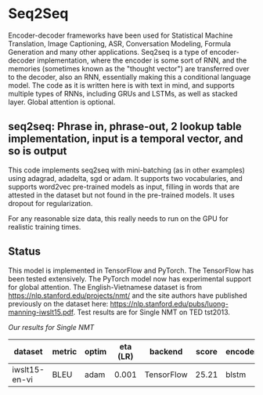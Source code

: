 # Seq2Seq

Encoder-decoder frameworks have been used for Statistical Machine Translation, Image Captioning, ASR, Conversation Modeling, Formula Generation and many other applications.  Seq2seq is a type of encoder-decoder implementation, where the encoder is some sort of RNN, and the memories (sometimes known as the "thought vector") are transferred over to the decoder, also an RNN, essentially making this a conditional language model.  The code as it is written here is with text in mind, and supports multiple types of RNNs, including GRUs and LSTMs, as well as stacked layer.  Global attention is optional.

## seq2seq: Phrase in, phrase-out, 2 lookup table implementation, input is a temporal vector, and so is output

This code implements seq2seq with mini-batching (as in other examples) using adagrad, adadelta, sgd or adam.  It supports two vocabularies, and supports word2vec pre-trained models as input, filling in words that are attested in the dataset but not found in the pre-trained models.  It uses dropout for regularization.

For any reasonable size data, this really needs to run on the GPU for realistic training times.

## Status

This model is implemented in TensorFlow and PyTorch.  The TensorFlow has been tested extensively.  The PyTorch model now has experimental support for global attention.  The English-Vietnamese dataset is from https://nlp.stanford.edu/projects/nmt/ and the site authors have published previously on the dataset here: https://nlp.stanford.edu/pubs/luong-manning-iwslt15.pdf. Test results are for Single NMT on TED tst2013.


*Our results for Single NMT*

| dataset        | metric | optim  | eta (LR) | backend    | score  | encoder | layers | dropout | hidden | embed | epochs |
| -------------- | ------ | ------ | -------- | ---------- | ------ | ------- | ------ | ------- | ------ | ----- | ------ |
| iwslt15-en-vi  |  BLEU  | adam   |  0.001   | TensorFlow | 25.21  | blstm   |      2 |     0.5 |   500  |  500  |    16  |

